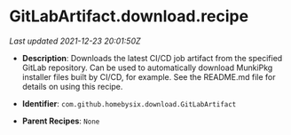 # GitLabArtifact.download.recipe

_Last updated 2021-12-23 20:01:50Z_

- **Description**: Downloads the latest CI/CD job artifact from the specified GitLab repository. Can be used to automatically download MunkiPkg installer files built by CI/CD, for example. See the README.md file for details on using this recipe.

- **Identifier**: `com.github.homebysix.download.GitLabArtifact`

- **Parent Recipes**: `None`
